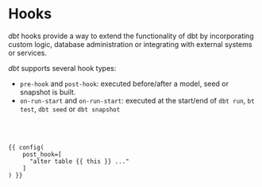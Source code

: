 <!-- .slide -->

# Hooks 

_dbt_ hooks provide a way to extend the functionality of dbt by incorporating custom logic, database administration or
integrating with external systems or services.

_dbt_ supports several hook types:
* `pre-hook` and `post-hook`: executed before/after a model, seed or snapshot is built.
* `on-run-start` and `on-run-start`: executed at the start/end of `dbt run`, `bt test`, `dbt seed` or `dbt snapshot`

<br/>
<br/>

```sql[]
{{ config(
    post_hook=[
      "alter table {{ this }} ..."
    ]
) }}
```
